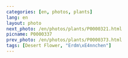 ```yaml
---
categories: [en, photos, plants]
lang: en
layout: photo
next_photo: /en/photos/plants/P0000321.html
picname: P0000337
prev_photo: /en/photos/plants/P0000373.html
tags: [Desert Flower, "Erdm\xE4nnchen"]
---
```

